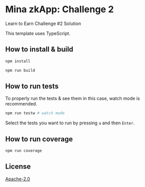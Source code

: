 # Mina zkApp: Challenge 2

Learn to Earn Challenge #2 Solution

This template uses TypeScript.

## How to install & build

```sh
npm install
```

```sh
npm run build
```

## How to run tests
To properly run the tests & see them in this case, watch mode is recommended.


```sh
npm run testw # watch mode
```
Select the tests you want to run by pressing `a` and then `Enter`.


## How to run coverage

```sh
npm run coverage
```

## License

[Apache-2.0](LICENSE)
